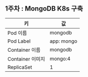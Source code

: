## 1주차 : MongoDB K8s 구축
| 키 | 값 |
|----------|----------|
| Pod 이름   | mongodb   |
| Pod Label  | app: mongo   |
| Container 이름   | mongodb   |
| Container 이미지  | mongo:4   |
| ReplicaSet  | 1   |
